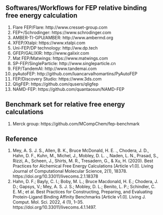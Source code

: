 <h2>Softwares/Workflows for FEP relative binding free energy calculation</h2>
<ol>
   <li>Flare FEP/Flare: http://www.cresset-group.com</li>
   <li>FEP+/Schrodinger: https://www.schrodinger.com</li>
   <li>AMBER-TI-GPU/AMBER: http://www.ambermd.org</li>
   <li>XFEP/Xtalpi: https://www.xtalpi.com</li>
   <li>Uni-FEP/DP technology: http://ww.dp.tech</li>
   <li>GFEP/GALIXIR: http://www.galixir.com</li>
   <li>Mat FEP/Matwings: https://www.matwings.com</li>
   <li>SP-FEP/SingleParticle: http://www.singleparticle.cn</li>
   <li>FEP/TandemAI: http://www.tandemai.com</li>
   <li>pyAutoFEP: http://github.com/luancarvalhomartins/PyAutoFEP</li>
   <li>FEP/Discovery Studio: https://www.3ds.com</li>
   <li>QligFEP: https://github.com/qusers/qligfep</li>
   <li>NAMD-FEP: https://github.com/quantaosun/NAMD-FEP</li>
</ol>

<h2>Benchmark set for relative free energy calculations</h2>
<ol>
   <li>Merck group: https://github.com/MCompChem/fep-benchmark</li>
</ol>

<h2>Reference</h2>
<ol>
   <li>Mey, A. S. J. S., Allen, B. K., Bruce McDonald, H. E. ., Chodera, J. D., Hahn, D. F., Kuhn, M., Michel, J., Mobley, D. L. ., Naden, L. N., Prasad, S., Rizzi, A., Scheen, J., Shirts, M. R., Tresadern, G., & Xu, H. (2020). Best Practices for Alchemical Free Energy Calculations [Article v1.0]. Living Journal of Computational Molecular Science, 2(1), 18378. https://doi.org/10.33011/livecoms.2.1.18378 </li>
   <li>Hahn, D. F.; Bayly, C. I.; Boby, M. L.; Bruce Macdonald, H. E.; Chodera, J. D.; Gapsys, V.; Mey, A. S. J. S.; Mobley, D. L.; Benito, L. P.; Schindler, C. E. M.; et al. Best Practices for Constructing, Preparing, and Evaluating Protein-Ligand Binding Affinity Benchmarks [Article v1.0]. Living J. Comput. Mol. Sci. 2022, 4 (1), 1–35. https://doi.org/10.33011/livecoms.4.1.1497.</li>
</ol>
